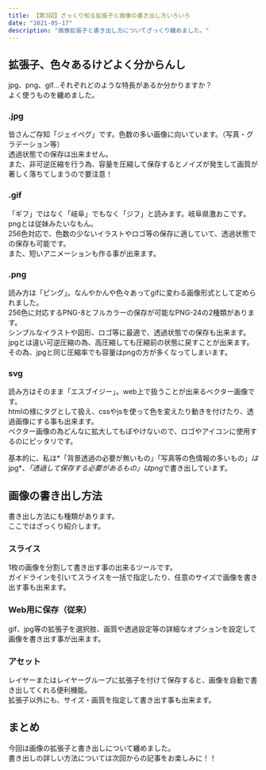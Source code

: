 ```yaml
---
title: 【第3回】ざっくり知る拡張子と画像の書き出し方いろいろ
date: "2021-05-17"
description: "画像拡張子と書き出し方についてざっくり纏めました。"
---
```


## 拡張子、色々あるけどよく分からんし
jpg、png、gif...それぞれどのような特長があるか分かりますか？<br>
よく使うものを纏めました。

### .jpg
皆さんご存知「ジェイペグ」です。色数の多い画像に向いています。（写真・グラデーション等）<br>
透過状態での保存は出来ません。<br>
また、非可逆圧縮を行う為、容量を圧縮して保存するとノイズが発生して画質が著しく落ちてしまうので要注意！

### .gif
「ギフ」ではなく「岐阜」でもなく「ジフ」と読みます。岐阜県激おこです。pngとは従妹みたいなもん。<br>
256色対応で、色数の少ないイラストやロゴ等の保存に適していて、透過状態での保存も可能です。<br>
また、短いアニメーションも作る事が出来ます。

### .png
読み方は「ピング」。なんやかんや色々あってgifに変わる画像形式として定められました。<br>
256色に対応するPNG-8とフルカラーの保存が可能なPNG-24の2種類があります。<br>
シンプルなイラストや図形、ロゴ等に最適で、透過状態での保存も出来ます。<br>
jpgとは違い可逆圧縮の為、高圧縮しても圧縮前の状態に戻すことが出来ます。その為、jpgと同じ圧縮率でも容量はpngの方が多くなってしまいます。

### svg
読み方はそのまま「エスブイジー」。web上で扱うことが出来るベクター画像です。<br>
htmlの様にタグとして扱え、cssやjsを使って色を変えたり動きを付けたり、透過画像にする事も出来ます。<br>
ベクター画像の為どんなに拡大してもぼやけないので、ロゴやアイコンに使用するのにピッタリです。

基本的に、私は*「背景透過の必要が無いもの」「写真等の色情報の多いもの」*は*jpg*、*「透過して保存する必要があるもの」*は*png*で書き出しています。

## 画像の書き出し方法
書き出し方法にも種類があります。<br>
ここではざっくり紹介します。

### スライス
1枚の画像を分割して書き出す事の出来るツールです。<br>
ガイドラインを引いてスライスを一括で指定したり、任意のサイズで画像を書き出す事も出来ます。

### Web用に保存（従来）
gif、jpg等の拡張子を選択肢、画質や透過設定等の詳細なオプションを設定して画像を書き出す事が出来ます。<br>


### アセット
レイヤーまたはレイヤーグループに拡張子を付けて保存すると、画像を自動で書き出してくれる便利機能。<br>
拡張子以外にも、サイズ・画質を指定して書き出す事も出来ます。

## まとめ
今回は画像の拡張子と書き出しについて纏めました。<br>
書き出しの詳しい方法については次回からの記事をお楽しみに！！
